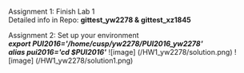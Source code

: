 Assignment 1: Finish Lab 1 <br />
Detailed info in Repo: **gittest_yw2278 & gittest_xz1845**

Assignment 2: Set up your environment <br />
___export PUI2016='/home/cusp/yw2278/PUI2016_yw2278'___ <br /> 
___alias pui2016='cd $PUI2016'___
![image] (/HW1_yw2278/solution.png)
![image] (/HW1_yw2278/solution1.png)
